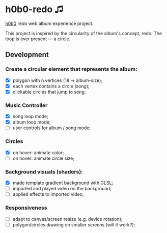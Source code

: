 # h0b0-redo ♫
[h0b0](https://h0b0.me/) redo web album experience project.

This project is inspired by the circularity of the album's concept, redo. The loop is ever present — a circle.

## Development
### Create a circular element that represents the album:
- [x] polygon with n vertices (18 → album-size);
- [x] each vertex contains a circle (song);
- [x] clickable circles that jump to song;

### Music Controller
- [x] song loop mode;
- [x] album loop mode;
- [ ] user controls for album / song mode;

### Circles
- [x] on hover: animate color;
- [ ] on hover: animate circle size;

### Background visuals (shaders):
- [x] made template gradient background with GLSL;
- [ ] imported and played video on the background;
- [ ] applied effects to imported video;

### Responsiveness
- [ ] adapt to canvas/screen resize (e.g. device rotation);
- [ ] polygon/circles drawing on smaller screens (will it work?);
